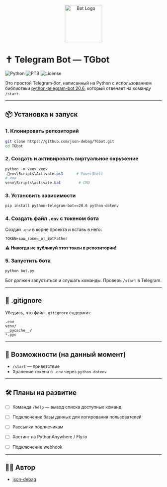 
<p align="center">
  <img src="https://upload.wikimedia.org/wikipedia/commons/thumb/2/20/Latin_cross.svg/120px-Latin_cross.svg.png" alt="Bot Logo" height="120" />
</p>

# ✝️ Telegram Bot — TGbot

![Python](https://img.shields.io/badge/python-3.9+-blue?logo=python)
![PTB](https://img.shields.io/badge/telegram--bot-20.6-blue?logo=telegram)
![License](https://img.shields.io/github/license/json-debag/TGbot)

Это простой Telegram‑бот, написанный на Python с использованием библиотеки [python-telegram-bot 20.6](https://docs.python-telegram-bot.org/), который отвечает на команду `/start`.

---

## 📦 Установка и запуск

### 1. Клонировать репозиторий

```bash
git clone https://github.com/json-debag/TGbot.git
cd TGbot
```

### 2. Создать и активировать виртуальное окружение

```powershell
python -m venv venv
.env\Scripts\Activate.ps1      # PowerShell
# или
venv\Scripts\activate.bat        # CMD
```

### 3. Установить зависимости

```bash
pip install python-telegram-bot==20.6 python-dotenv
```

### 4. Создать файл `.env` с токеном бота

Создай `.env` в корне проекта и вставь в него:

```
TOKEN=ваш_токен_от_BotFather
```

⚠️ **Никогда не публикуй этот токен в репозитории!**

### 5. Запустить бота

```bash
python bot.py
```

Бот должен запуститься и слушать команды. Проверь `/start` в Telegram.

---

## 🔐 .gitignore

Убедись, что файл `.gitignore` содержит:

```
.env
venv/
__pycache__/
*.pyc
```

---

## 📌 Возможности (на данный момент)

- `/start` — приветствие
- Хранение токена в `.env` через `python-dotenv`

---

## 🛠️ Планы на развитие

- [ ] Команда `/help` — вывод списка доступных команд
- [ ] Подключение базы данных для логирования пользователей
- [ ] Рассылки подписчикам
- [ ] Хостинг на PythonAnywhere / Fly.io
- [ ] Подключение webhook


---

## 👨‍💻 Автор

- [json-debag](https://github.com/json-debag)
